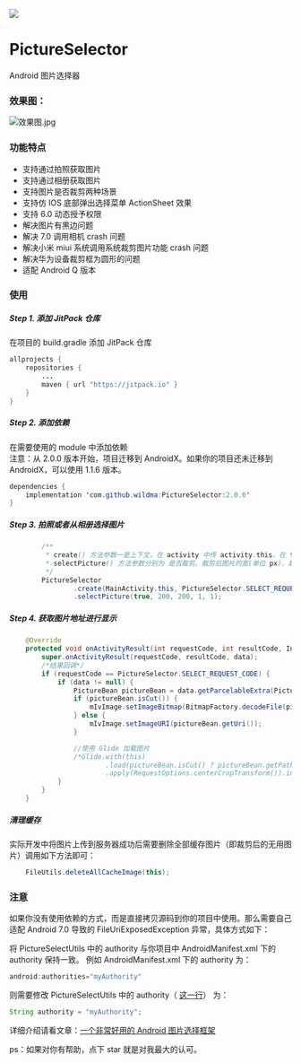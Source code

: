[![](https://jitpack.io/v/wildma/PictureSelector.svg)](https://jitpack.io/#wildma/PictureSelector)

# PictureSelector
Android 图片选择器

### 效果图：

![效果图.jpg](https://upload-images.jianshu.io/upload_images/5382223-9d82fb9c0f22bfb2.jpg?imageMogr2/auto-orient/strip%7CimageView2/2/w/1240)

### 功能特点
- 支持通过拍照获取图片
- 支持通过相册获取图片
- 支持图片是否裁剪两种场景
- 支持仿 IOS 底部弹出选择菜单 ActionSheet 效果
- 支持 6.0 动态授予权限
- 解决图片有黑边问题
- 解决 7.0 调用相机 crash 问题
- 解决小米 miui 系统调用系统裁剪图片功能 crash 问题
- 解决华为设备裁剪框为圆形的问题
- 适配 Android Q 版本

### 使用
##### Step 1. 添加 JitPack 仓库
在项目的 build.gradle 添加 JitPack 仓库
```java
allprojects {
    repositories {
        ...
        maven { url "https://jitpack.io" }
    }
}
```
##### Step 2. 添加依赖
在需要使用的 module 中添加依赖  
注意：从 2.0.0 版本开始，项目迁移到 AndroidX。如果你的项目还未迁移到 AndroidX，可以使用 1.1.6 版本。
```java
dependencies {
	implementation 'com.github.wildma:PictureSelector:2.0.0'
}
```
##### Step 3. 拍照或者从相册选择图片
```java
        /**
         * create() 方法参数一是上下文，在 activity 中传 activity.this，在 fragment 中传 fragment.this。参数二为请求码，用于结果回调 onActivityResult 中判断
         * selectPicture() 方法参数分别为 是否裁剪、裁剪后图片的宽(单位 px)、裁剪后图片的高、宽比例、高比例。都不传则默认为裁剪，宽 200，高 200，宽高比例为 1：1。
         */
        PictureSelector
                .create(MainActivity.this, PictureSelector.SELECT_REQUEST_CODE)
                .selectPicture(true, 200, 200, 1, 1);
```
##### Step 4. 获取图片地址进行显示
```java
    @Override
    protected void onActivityResult(int requestCode, int resultCode, Intent data) {
        super.onActivityResult(requestCode, resultCode, data);
        /*结果回调*/
        if (requestCode == PictureSelector.SELECT_REQUEST_CODE) {
            if (data != null) {
                PictureBean pictureBean = data.getParcelableExtra(PictureSelector.PICTURE_RESULT);
                if (pictureBean.isCut()) {
                    mIvImage.setImageBitmap(BitmapFactory.decodeFile(pictureBean.getPath()));
                } else {
                    mIvImage.setImageURI(pictureBean.getUri());
                }

                //使用 Glide 加载图片
                /*Glide.with(this)
                        .load(pictureBean.isCut() ? pictureBean.getPath() : pictureBean.getUri())
                        .apply(RequestOptions.centerCropTransform()).into(mIvImage);*/
            }
        }
    }
```

##### 清理缓存
实际开发中将图片上传到服务器成功后需要删除全部缓存图片（即裁剪后的无用图片）调用如下方法即可：
```java
    FileUtils.deleteAllCacheImage(this);
```

### 注意
如果你没有使用依赖的方式，而是直接拷贝源码到你的项目中使用。那么需要自己适配 Android 7.0 导致的 FileUriExposedException 异常，具体方式如下：

将 PictureSelectUtils 中的 authority 与你项目中 AndroidManifest.xml 下的 authority 保持一致。
例如 AndroidManifest.xml 下的 authority 为：
```java
android:authorities="myAuthority"
```
则需要修改 PictureSelectUtils 中的 authority（ [这一行](https://github.com/wildma/PictureSelector/blob/master/pictureselector/src/main/java/com/wildma/pictureselector/PictureSelectUtils.java#L74)） 为：
```java
String authority = "myAuthority";
```


详细介绍请看文章：[一个非常好用的 Android 图片选择框架](https://www.jianshu.com/p/6ac6b681c413)

ps：如果对你有帮助，点下 star 就是对我最大的认可。
